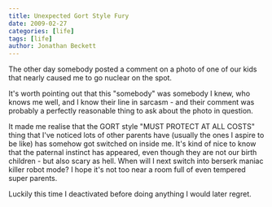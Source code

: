 ```yaml
---
title: Unexpected Gort Style Fury
date: 2009-02-27
categories: [life]
tags: [life]
author: Jonathan Beckett
---
```


The other day somebody posted a comment on a photo of one of our kids that nearly caused me to go nuclear on the spot.

It's worth pointing out that this "somebody" was somebody I knew, who knows me well, and I know their line in sarcasm - and their comment was probably a perfectly reasonable thing to ask about the photo in question.

It made me realise that the GORT style "MUST PROTECT AT ALL COSTS" thing that I've noticed lots of other parents have (usually the ones I aspire to be like) has somehow got switched on inside me. It's kind of nice to know that the paternal instinct has appeared, even though they are not our birth children - but also scary as hell. When will I next switch into berserk maniac killer robot mode? I hope it's not too near a room full of even tempered super parents.

Luckily this time I deactivated before doing anything I would later regret.